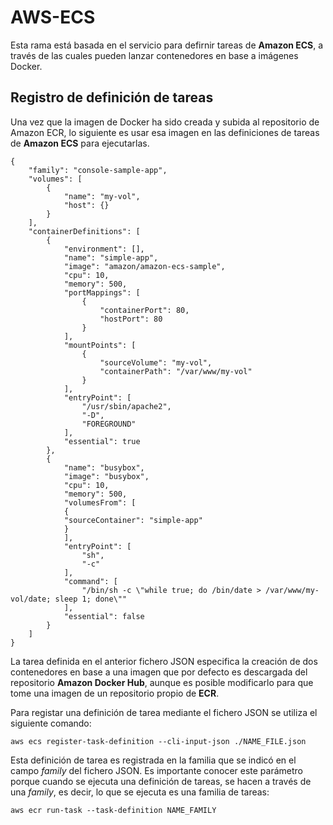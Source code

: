 # AWS-ECS
Esta rama está basada en el servicio para defirnir tareas de **Amazon ECS**, a través de las cuales pueden lanzar contenedores en base a imágenes Docker.


## Registro de definición de tareas
Una vez que la imagen de Docker ha sido creada y subida al repositorio de Amazon ECR, lo siguiente es usar esa imagen en las definiciones de tareas de **Amazon ECS** para ejecutarlas.

	{
    	"family": "console-sample-app",
    	"volumes": [
        	{
            	"name": "my-vol",
            	"host": {}
        	}
    	],
    	"containerDefinitions": [
        	{
            	"environment": [],
            	"name": "simple-app",
            	"image": "amazon/amazon-ecs-sample",
            	"cpu": 10,
            	"memory": 500,
            	"portMappings": [
                	{
                    	"containerPort": 80,
                    	"hostPort": 80
                	}
            	],
            	"mountPoints": [
                	{
                    	"sourceVolume": "my-vol",
                    	"containerPath": "/var/www/my-vol"
                	}
            	],
            	"entryPoint": [
                	"/usr/sbin/apache2",
                	"-D",
                	"FOREGROUND"
            	],
            	"essential": true
        	},
        	{
            	"name": "busybox",
            	"image": "busybox",
            	"cpu": 10,
            	"memory": 500,
            	"volumesFrom": [
            	{
              	"sourceContainer": "simple-app"
            	}
            	],
            	"entryPoint": [
                	"sh",
                	"-c"
            	],
            	"command": [
                	"/bin/sh -c \"while true; do /bin/date > /var/www/my-vol/date; sleep 1; done\""
            	],
            	"essential": false
        	}
    	]
	}
	
La tarea definida en el anterior fichero JSON especifica la creación de dos contenedores en base a una imagen que por defecto es descargada del repositorio **Amazon Docker Hub**, aunque es posible modificarlo para que tome una imagen de un repositorio propio de **ECR**.

Para registar una definición de tarea mediante el fichero JSON se utiliza el siguiente comando:

	aws ecs register-task-definition --cli-input-json ./NAME_FILE.json
	
Esta definición de tarea es registrada en la familia que se indicó en el campo *family* del fichero JSON. Es importante conocer este parámetro porque cuando se ejecuta una definición de tareas, se hacen a través de una *family*, es decir, lo que se ejecuta es una familia de tareas:

	aws ecr run-task --task-definition NAME_FAMILY